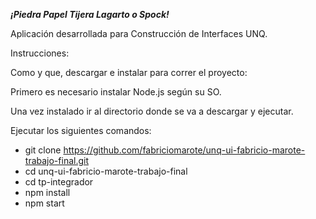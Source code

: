 ***¡Piedra Papel Tijera Lagarto o Spock!***

Aplicación desarrollada para Construcción de Interfaces UNQ.

Instrucciones:

Como y que, descargar e instalar para correr el proyecto:

Primero es necesario instalar Node.js según su SO.

Una vez instalado ir al directorio donde se va a descargar y ejecutar.

Ejecutar los siguientes comandos:

* git clone https://github.com/fabriciomarote/unq-ui-fabricio-marote-trabajo-final.git
* cd unq-ui-fabricio-marote-trabajo-final
* cd tp-integrador
* npm install
* npm start
